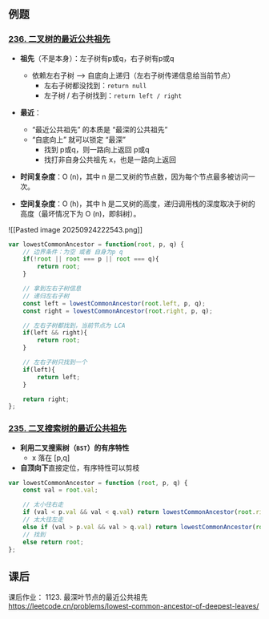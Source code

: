 

## 例题



### [236. 二叉树的最近公共祖先](https://leetcode.cn/problems/lowest-common-ancestor-of-a-binary-tree/)


- **祖先**（不是本身）：左子树有p或q，右子树有p或q
	- 依赖左右子树 ——> 自底向上递归（左右子树传递信息给当前节点）
		- 左右子树都没找到：`return null`
		- 左子树 / 右子树找到：`return left / right`

- **最近**：
	- “最近公共祖先” 的本质是 “最深的公共祖先”
	- “自底向上” 就可以锁定 “最深”
		- 找到 p或q，则一路向上返回 p或q
		- 找打非自身公共祖先 x，也是一路向上返回




- **时间复杂度**：O (n)，其中 n 是二叉树的节点数，因为每个节点最多被访问一次。
- **空间复杂度**：O (h)，其中 h 是二叉树的高度，递归调用栈的深度取决于树的高度（最坏情况下为 O (n)，即斜树）。





![[Pasted image 20250924222543.png]]











```js
var lowestCommonAncestor = function(root, p, q) {
    // 边界条件：为空 或者 自身为p q
    if(!root || root === p || root === q){
        return root;
    }

    // 拿到左右子树信息
    // 递归左右子树
    const left = lowestCommonAncestor(root.left, p, q);
    const right = lowestCommonAncestor(root.right, p, q);

    // 左右子树都找到，当前节点为 LCA
    if(left && right){
        return root;
    }

    // 左右子树只找到一个
    if(left){
        return left;
    }

    return right;
};
```




### [235. 二叉搜索树的最近公共祖先](https://leetcode.cn/problems/lowest-common-ancestor-of-a-binary-search-tree/)


- **利用二叉搜索树（`BST`）的有序特性**
	- x 落在 \[p,q] 
- **自顶向下**直接定位，有序特性可以剪枝


```js
var lowestCommonAncestor = function (root, p, q) {
    const val = root.val;

    // 太小往右走
    if (val < p.val && val < q.val) return lowestCommonAncestor(root.right, p, q);
    // 太大往左走
    else if (val > p.val && val > q.val) return lowestCommonAncestor(root.left, p, q);
    // 找到
    else return root;
};
```




## 课后






课后作业： 1123. 最深叶节点的最近公共祖先 https://leetcode.cn/problems/lowest-common-ancestor-of-deepest-leaves/